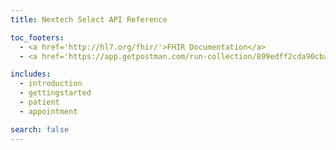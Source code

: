 ```yaml
---
title: Nextech Select API Reference

toc_footers:
  - <a href='http://hl7.org/fhir/'>FHIR Documentation</a>
  - <a href='https://app.getpostman.com/run-collection/899edff2cda90cba5159'>Run in Postman</a>

includes:
  - introduction
  - gettingstarted
  - patient
  - appointment

search: false
---
```

